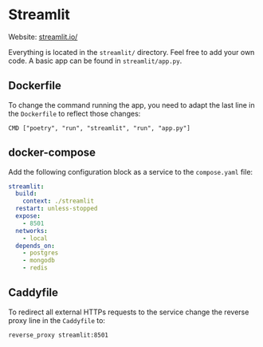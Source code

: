 # Streamlit

Website: [streamlit.io/](https://streamlit.io/)

Everything is located in the `streamlit/` directory. Feel free to add your own code. A basic app can be found in `streamlit/app.py`.

## Dockerfile

To change the command running the app, you need to adapt the last line in the `Dockerfile` to reflect those changes:

```
CMD ["poetry", "run", "streamlit", "run", "app.py"]
```

## docker-compose

Add the following configuration block as a service to the `compose.yaml` file:

```yaml
streamlit:
  build:
    context: ./streamlit
  restart: unless-stopped
  expose:
    - 8501
  networks:
    - local
  depends_on:
    - postgres
    - mongodb
    - redis
```

## Caddyfile

To redirect all external HTTPs requests to the service change the reverse proxy line in the `Caddyfile` to:

```
reverse_proxy streamlit:8501
```
